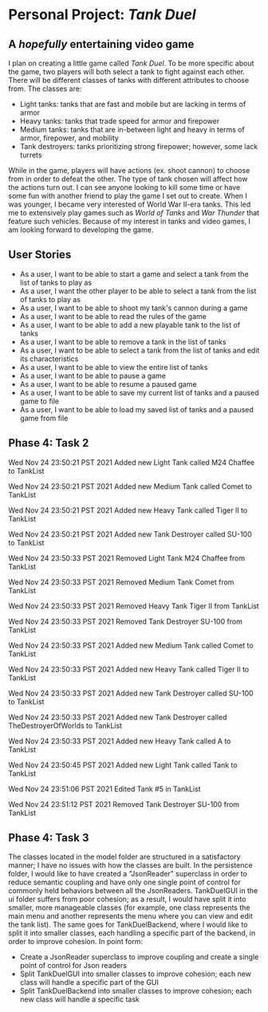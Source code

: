 # Personal Project: *Tank Duel*

## A *hopefully* entertaining video game

I plan on creating a little game called *Tank Duel*. To be more specific about the game, two players will both select
a tank to fight against each other. There will be different classes of tanks with different attributes to choose from.
The classes are:

- Light tanks: tanks that are fast and mobile but are lacking in terms of armor
- Heavy tanks: tanks that trade speed for armor and firepower
- Medium tanks: tanks that are in-between light and heavy in terms of armor, firepower, and mobility
- Tank destroyers: tanks prioritizing strong firepower; however, some lack turrets

While in the game, players will have actions (ex. shoot cannon) to choose
from in order to defeat the other. The type of tank chosen will affect how the actions turn out. I can see anyone
looking to kill some time or have some fun with another friend to play the game I set out to create. When I was younger,
I became very interested of World War II-era tanks. This led me to extensively play games such as *World of Tanks*
and *War Thunder* that feature such vehicles. Because of my interest in tanks and video games, I am looking forward
to developing the game.

## User Stories

- As a user, I want to be able to start a game and select a tank from the list of tanks to play as
- As a user, I want the other player to be able to select a tank from the list of tanks to play as
- As a user, I want to be able to shoot my tank's cannon during a game
- As a user, I want to be able to read the rules of the game
- As a user, I want to be able to add a new playable tank to the list of tanks
- As a user, I want to be able to remove a tank in the list of tanks
- As a user, I want to be able to select a tank from the list of tanks and edit its characteristics
- As a user, I want to be able to view the entire list of tanks
- As a user, I want to be able to pause a game
- As a user, I want to be able to resume a paused game
- As a user, I want to be able to save my current list of tanks and a paused game to file
- As a user, I want to be able to load my saved list of tanks and a paused game from file

## Phase 4: Task 2

Wed Nov 24 23:50:21 PST 2021
Added new Light Tank called M24 Chaffee to TankList

Wed Nov 24 23:50:21 PST 2021
Added new Medium Tank called Comet to TankList

Wed Nov 24 23:50:21 PST 2021
Added new Heavy Tank called Tiger II to TankList

Wed Nov 24 23:50:21 PST 2021
Added new Tank Destroyer called SU-100 to TankList

Wed Nov 24 23:50:33 PST 2021
Removed Light Tank M24 Chaffee from TankList

Wed Nov 24 23:50:33 PST 2021
Removed Medium Tank Comet from TankList

Wed Nov 24 23:50:33 PST 2021
Removed Heavy Tank Tiger II from TankList

Wed Nov 24 23:50:33 PST 2021
Removed Tank Destroyer SU-100 from TankList

Wed Nov 24 23:50:33 PST 2021
Added new Medium Tank called Comet to TankList

Wed Nov 24 23:50:33 PST 2021
Added new Heavy Tank called Tiger II to TankList

Wed Nov 24 23:50:33 PST 2021
Added new Tank Destroyer called SU-100 to TankList

Wed Nov 24 23:50:33 PST 2021
Added new Tank Destroyer called TheDestroyerOfWorlds to TankList

Wed Nov 24 23:50:33 PST 2021
Added new Heavy Tank called A to TankList

Wed Nov 24 23:50:45 PST 2021
Added new Light Tank called Tank to TankList

Wed Nov 24 23:51:06 PST 2021
Edited Tank #5 in TankList

Wed Nov 24 23:51:12 PST 2021
Removed Tank Destroyer SU-100 from TankList

## Phase 4: Task 3

The classes located in the model folder are structured in a satisfactory manner; I have no issues with how the classes
are built. In the persistence folder, I would like to have created a "JsonReader" superclass in order to reduce
semantic coupling and have only one single point of control for commonly held behaviors between all the JsonReaders.
TankDuelGUI in the ui folder suffers from poor cohesion; as a result, I would have split it into smaller, more
manageable classes (for example, one class represents the main menu and another represents the menu where you can view 
and edit the tank list). The same goes for TankDuelBackend, where I would like to split it into smaller classes, each 
handling a specific part of the backend, in order to improve cohesion.
In point form:
- Create a JsonReader superclass to improve coupling and create a single point of control for Json readers
- Split TankDuelGUI into smaller classes to improve cohesion; each new class will handle a specific part of the GUI
- Split TankDuelBackend into smaller classes to improve cohesion; each new class will handle a specific task